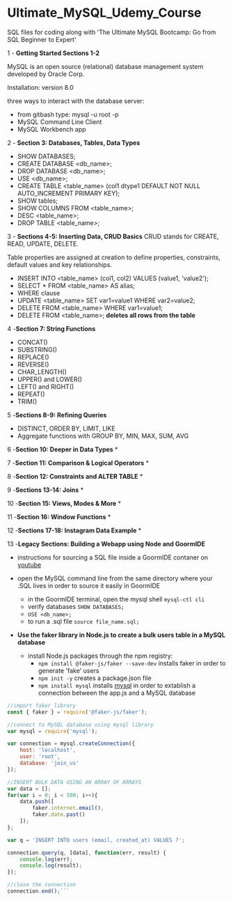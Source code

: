 # Ultimate_MySQL_Udemy_Course

SQL files for coding along with 'The Ultimate MySQL Bootcamp: Go from SQL Beginner to Expert'

1 - **Getting Started Sections 1-2**

MySQL is an open source (relational) database management system developed by Oracle Corp.

  Installation: version 8.0

  three ways to interact with the database server:
  - from gitbash type:  mysql -u root -p
  - MySQL Command Line Client 
  - MySQL Workbench app

2 - **Section 3: Databases, Tables, Data Types**

* SHOW DATABASES;
* CREATE DATABASE <db_name>;
* DROP DATABASE <db_name>;
* USE <db_name>;
* CREATE TABLE <table_name> (col1 dtype1 DEFAULT NOT NULL AUTO_INCREMENT PRIMARY KEY);
* SHOW tables;
* SHOW COLUMNS FROM <table_name>;
* DESC <table_name>;
* DROP TABLE <table_name>;

3 - **Sections 4-5: Inserting Data, CRUD Basics**
CRUD stands for CREATE, READ, UPDATE, DELETE.

Table properties are assigned at creation to define properties, constraints, default values and key relationships.  

* INSERT INTO <table_name> (col1, col2) VALUES (value1, 'value2');
* SELECT * FROM <table_name> AS alias;
* WHERE clause
* UPDATE <table_name> SET var1=value1 WHERE var2=value2;
* DELETE FROM <table_name> WHERE var1=value1;
* DELETE FROM <table_name>;  **deletes all rows from the table**

4 -**Section 7: String Functions**

* CONCAT()
* SUBSTRING()
* REPLACE()
* REVERSE()
* CHAR_LENGTH()
* UPPER() and LOWER()
* LEFT() and RIGHT()
* REPEAT()
* TRIM()

5 -**Sections 8-9: Refining Queries**
* DISTINCT, ORDER BY, LIMIT, LIKE
* Aggregate functions with GROUP BY, MIN, MAX, SUM, AVG

6 -**Section 10: Deeper in Data Types**
* 

7 -**Section 11: Comparison & Logical Operators**
* 

8 -**Section 12: Constraints and ALTER TABLE**
* 

9 -**Sections 13-14: Joins**
* 

10 -**Section 15: Views, Modes & More**
* 

11 -**Section 16: Window Functions**
* 

12 -**Sections 17-18: Instagram Data Example**
* 

13 -**Legacy Sections: Building a Webapp using Node and GoormIDE**
* instructions for sourcing a SQL file inside a GoormIDE contaner on [youtube](https://www.youtube.com/watch?v=DjhthBTXvXg)
* open the MySQL command line from the same directory where your .SQL lives in order to source it easily in GoormIDE
  * in the GoormIDE terminal, open the mysql shell `mysql-ctl cli`
  * verify databases `SHOW DATABASES;`
  * `USE <db_name>;`
  * to run a .sql file `source file_name.sql;`

* **Use the faker library in Node.js to create a bulk users table in a MySQL database**
  * install Node.js packages through the npm registry:
    * `npm install @faker-js/faker --save-dev` installs faker in order to generate 'fake' users
    * `npm init -y` creates a package.json file
    * `npm install mysql` installs [mysql](https://github.com/mysqljs/mysql) in order to extablish a connection between the app.js and a MySQL database

``` js
//import faker library
const { faker } = require('@faker-js/faker');

//connect to MySQL database using mysql library
var mysql = require('mysql');

var connection = mysql.createConnection({
	host: 'localhost',
	user: 'root',
	database: 'join_us'	
});

//INSERT BULK DATA USING AN ARRAY OF ARRAYS
var data = [];
for(var i = 0; i < 500; i++){
	data.push([
		faker.internet.email(),
		faker.date.past()
	]);
};

var q = 'INSERT INTO users (email, created_at) VALUES ?';

connection.query(q, [data], function(err, result) {
	console.log(err);
	console.log(result);
});

//close the connection
connection.end();```
